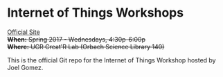 # Internet of Things Workshops

[Official Site](https://ucr-iot.firebaseapp.com)  
~~**When:** Spring 2017 - Wednesdays, 4:30p-6:00p~~  
~~**Where:** UCR Creat'R Lab (Orbach Science Library 140)~~  
  
This is the official Git repo for the Internet of Things Workshop hosted by 
Joel Gomez.
